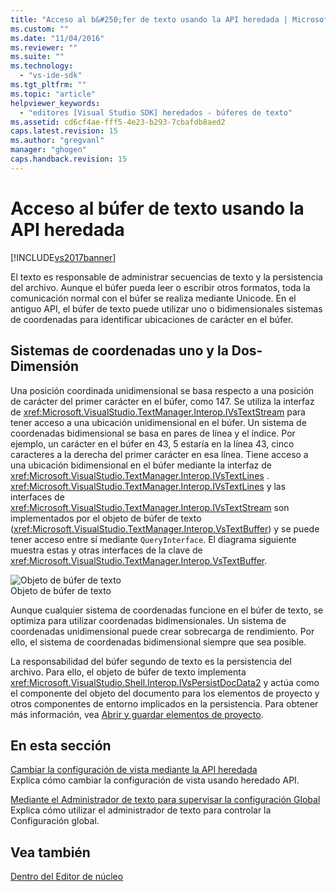 ```yaml
---
title: "Acceso al b&#250;fer de texto usando la API heredada | Microsoft Docs"
ms.custom: ""
ms.date: "11/04/2016"
ms.reviewer: ""
ms.suite: ""
ms.technology: 
  - "vs-ide-sdk"
ms.tgt_pltfrm: ""
ms.topic: "article"
helpviewer_keywords: 
  - "editores [Visual Studio SDK] heredados - búferes de texto"
ms.assetid: cd6cf4ae-fff5-4e23-b293-7cbafdb8aed2
caps.latest.revision: 15
ms.author: "gregvanl"
manager: "ghogen"
caps.handback.revision: 15
---
```

# Acceso al b&#250;fer de texto usando la API heredada
[!INCLUDE[vs2017banner](../code-quality/includes/vs2017banner.md)]

El texto es responsable de administrar secuencias de texto y la persistencia del archivo.  Aunque el búfer pueda leer o escribir otros formatos, toda la comunicación normal con el búfer se realiza mediante Unicode.  En el antiguo API, el búfer de texto puede utilizar uno o bidimensionales sistemas de coordenadas para identificar ubicaciones de carácter en el búfer.  
  
## Sistemas de coordenadas uno y la Dos\-Dimensión  
 Una posición coordinada unidimensional se basa respecto a una posición de carácter del primer carácter en el búfer, como 147.  Se utiliza la interfaz de <xref:Microsoft.VisualStudio.TextManager.Interop.IVsTextStream> para tener acceso a una ubicación unidimensional en el búfer.  Un sistema de coordenadas bidimensional se basa en pares de línea y el índice.  Por ejemplo, un carácter en el búfer en 43, 5 estaría en la línea 43, cinco caracteres a la derecha del primer carácter en esa línea.  Tiene acceso a una ubicación bidimensional en el búfer mediante la interfaz de <xref:Microsoft.VisualStudio.TextManager.Interop.IVsTextLines> .  <xref:Microsoft.VisualStudio.TextManager.Interop.IVsTextLines> y las interfaces de <xref:Microsoft.VisualStudio.TextManager.Interop.IVsTextStream> son implementados por el objeto de búfer de texto \(<xref:Microsoft.VisualStudio.TextManager.Interop.VsTextBuffer>\) y se puede tener acceso entre sí mediante `QueryInterface`.  El diagrama siguiente muestra estas y otras interfaces de la clave de <xref:Microsoft.VisualStudio.TextManager.Interop.VsTextBuffer>.  
  
 ![Objeto de búfer de texto](../extensibility/media/vstextbuffer.png "vsTextBuffer")  
Objeto de búfer de texto  
  
 Aunque cualquier sistema de coordenadas funcione en el búfer de texto, se optimiza para utilizar coordenadas bidimensionales.  Un sistema de coordenadas unidimensional puede crear sobrecarga de rendimiento.  Por ello, el sistema de coordenadas bidimensional siempre que sea posible.  
  
 La responsabilidad del búfer segundo de texto es la persistencia del archivo.  Para ello, el objeto de búfer de texto implementa <xref:Microsoft.VisualStudio.Shell.Interop.IVsPersistDocData2> y actúa como el componente del objeto del documento para los elementos de proyecto y otros componentes de entorno implicados en la persistencia.  Para obtener más información, vea [Abrir y guardar elementos de proyecto](../extensibility/internals/opening-and-saving-project-items.md).  
  
## En esta sección  
 [Cambiar la configuración de vista mediante la API heredada](../extensibility/changing-view-settings-by-using-the-legacy-api.md)  
 Explica cómo cambiar la configuración de vista usando heredado API.  
  
 [Mediante el Administrador de texto para supervisar la configuración Global](../extensibility/using-the-text-manager-to-monitor-global-settings.md)  
 Explica cómo utilizar el administrador de texto para controlar la Configuración global.  
  
## Vea también  
 [Dentro del Editor de núcleo](../extensibility/inside-the-core-editor.md)